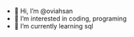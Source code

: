 - 👋 Hi, I’m @oviahsan
- 👀 I’m interested in coding, programing
- 🌱 I’m currently learning sql 
<!---
oviahsan/oviahsan is a ✨ special ✨ repository because its `README.md` (this file) appears on your GitHub profile.
You can click the Preview link to take a look at your changes.
--->
